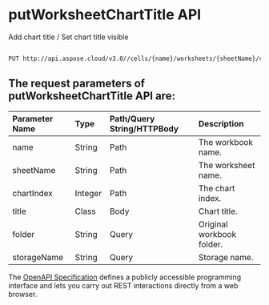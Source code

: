 # **putWorksheetChartTitle API**

Add chart title / Set chart title visible 

```bash

PUT http://api.aspose.cloud/v3.0//cells/{name}/worksheets/{sheetName}/charts/{chartIndex}/title

```

## The request parameters of **putWorksheetChartTitle** API are: 

| Parameter Name | Type | Path/Query String/HTTPBody | Description | 
| :- | :- | :- |:- | 
|name|String|Path|The workbook name.|
|sheetName|String|Path|The worksheet name.|
|chartIndex|Integer|Path|The chart index.|
|title|Class|Body|Chart title.|
|folder|String|Query|Original workbook folder.|
|storageName|String|Query|Storage name.|


The [OpenAPI Specification](https://reference.aspose.cloud/cells/#/ChartsController/PutWorksheetChartTitle) defines a publicly accessible programming interface and lets you carry out REST interactions directly from a web browser.
